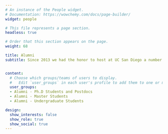 ```yaml
---
# An instance of the People widget.
# Documentation: https://wowchemy.com/docs/page-builder/
widget: people

# This file represents a page section.
headless: true

# Order that this section appears on the page.
weight: 68

title: Alumni
subtitle: Since 2013 we had the honor to host at UC San Diego a number of exceptional students and researchers.<br/>Thanks a lot for the incredible contributions to our lab. You will forever be part of the Weibel-Lab Family ❤️


content:
  # Choose which groups/teams of users to display.
  #   Edit `user_groups` in each user's profile to add them to one or more of these groups.
  user_groups:
  - Alumni - Ph.D Students and Postdocs
  - Alumni - Master Students
  - Alumni - Undergraduate Students

design:
  show_interests: false
  show_role: true
  show_social: true
---
```

